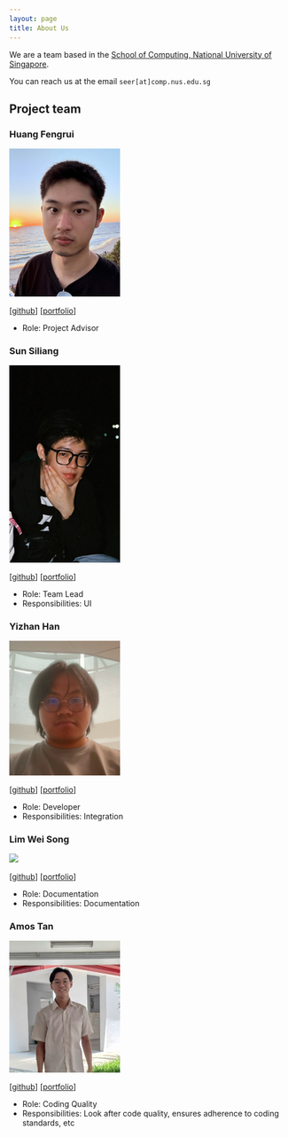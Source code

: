 ```yaml
---
layout: page
title: About Us
---
```


We are a team based in the [School of Computing, National University of Singapore](https://www.comp.nus.edu.sg).

You can reach us at the email `seer[at]comp.nus.edu.sg`

## Project team

### Huang Fengrui

<img src="images/rickyhfr.png" width="200px">

[[github](https://github.com/RickyHFR)]
[[portfolio](team/rickyhfr)]

* Role: Project Advisor

### Sun Siliang

<img src="images/ki1r0.png" width="200px">

[[github](https://github.com/ki1r0)]
[[portfolio](team/ki1r0.md)]

* Role: Team Lead
* Responsibilities: UI

### Yizhan Han

<img src="images/hyizhak.png" width="200px">

[[github](https://github.com/hyizhak)] [[portfolio](team/hyizhak.md)]

* Role: Developer
* Responsibilities: Integration

### Lim Wei Song

<img src="images/wei-song1.png" width="200px">

[[github](https://github.com/wei-song1)]
[[portfolio](team/wei-song1.md)]

* Role: Documentation
* Responsibilities: Documentation

### Amos Tan

<img src="images/tanjiehaoamos.png" width="200px">

[[github](http://github.com/TanJieHaoAmos)]
[[portfolio](team/tanjiehaoamos.md)]

* Role: Coding Quality
* Responsibilities: Look after code quality, ensures adherence to coding standards, etc
